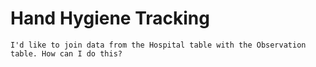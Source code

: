 # Hand Hygiene Tracking

``` copilot
I'd like to join data from the Hospital table with the Observation table. How can I do this?

```